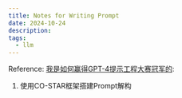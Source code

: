 ```yaml
---
title: Notes for Writing Prompt
date: 2024-10-24
description:
tags:
  - llm
---
```

Reference: [我是如何赢得GPT-4提示工程大赛冠军的](https://mp.weixin.qq.com/s/J8J_8ht7NSgbpJV5HNyhgA): 
1. 使用CO-STAR框架搭建Prompt解构